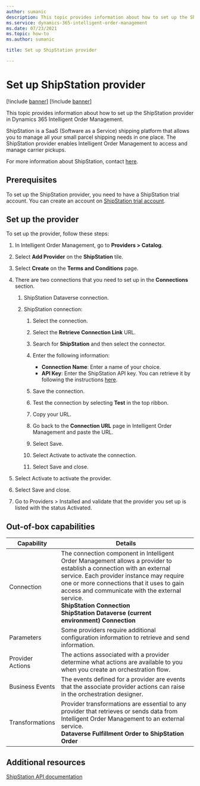 ```yaml
---
author: sumanic
description: This topic provides information about how to set up the ShipStation provider in Dynamics 365 Intelligent Order Management.
ms.service: dynamics-365-intelligent-order-management
ms.date: 07/23/2021
ms.topic: how-to
ms.author: sumanic

title: Set up ShipStation provider

---
```


# Set up ShipStation provider

[!include [banner](includes/banner.md)]
[!include [banner](includes/preview-banner.md)]

This topic provides information about how to set up the ShipStation provider in Dynamics 365 Intelligent Order Management.

ShipStation is a SaaS (Software as a Service) shipping platform that allows you to manage all your small parcel shipping needs in one place. The ShipStation provider enables Intelligent Order Management to access and manage carrier pickups.  
  
For more information about ShipStation, contact [here](https://help.shipstation.com/hc/en-us/sections/360004023491-Contact-Support). 

## Prerequisites

To set up the ShipStation provider, you need to have a ShipStation trial account. You can create an account on [ShipStation trial account](https://www.shipstation.com/step1/).

## Set up the provider

To set up the provider, follow these steps:

1. In Intelligent Order Management, go to **Providers &gt; Catalog**.

2. Select **Add Provider** on the **ShipStation** tile.

3. Select **Create** on the **Terms and Conditions** page.

4. There are two connections that you need to set up in the **Connections** section.

    1. ShipStation Dataverse connection.

    2. ShipStation connection:

        1. Select the connection.

        1. Select the **Retrieve Connection Link** URL.

        1. Search for **ShipStation** and then select the connector.

        1. Enter the following information: 
            - **Connection Name**: Enter a name of your choice.
            - **API Key**: Enter the ShipStation API key. You can retrieve it by following the instructions [here](https://ss.shipstation.com/#/settings/api).

        1. Save the connection.

        1. Test the connection by selecting **Test** in the top ribbon.

        1. Copy your URL.

        1. Go back to the **Connection URL** page in Intelligent Order Management and paste the URL.
       
        1. Select Save.
       
        1. Select Activate to activate the connection.

        1. Select Save and close.

5.  Select Activate to activate the provider.

6.  Select Save and close.

7.  Go to Providers > Installed and validate that the provider you set up is listed with the status Activated.

##  Out-of-box capabilities

|  Capability | Details |
| ------------------ | -------------------------------- |
|    Connection             |   The connection component in Intelligent Order Management allows a provider to establish a connection with an external service. Each provider instance may require one or more connections that it uses to gain access and communicate with the external service.<br>**ShipStation Connection**<br>**ShipStation Dataverse (current environment) Connection**</br>   |
|    Parameters             |    Some providers require additional configuration information to retrieve and send information.
|    Provider   Actions     |    The actions associated with a provider determine what actions are available to you when you create an orchestration flow.   |
|    Business   Events      |   The events defined for a provider are events that the associate provider actions can raise in the orchestration designer.        |
|    Transformations        |    Provider transformations are essential to any provider that retrieves or sends data from Intelligent Order Management to an external service.<br>**Dataverse Fulfillment Order to ShipStation Order**</br>  |

## Additional resources
[ShipStation API documentation](https://www.shipstation.com/docs/api/)
